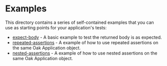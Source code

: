 # Examples

This directory contains a series of self-contained examples that you can use as
starting points for your application's tests:

- [expect-body](./expect-body) - A basic example to test the returned body is as
  expected.
- [repeated-assertions](./repeated-assertions) - A example of how to use repeated
  assertions on the same Oak Application object.
- [nested-assertions](./nested-assertions) - A example of how to use nested
  assertions on the same Oak Application object.
